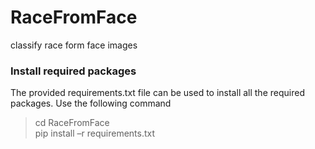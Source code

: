 # RaceFromFace
classify race form face images


### Install required packages
The provided requirements.txt file can be used to install all the required packages. Use the following command

> cd RaceFromFace \
> pip install –r requirements.txt
